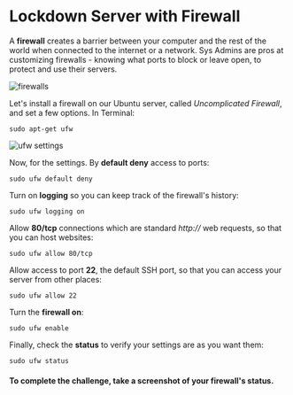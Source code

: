# Lockdown Server with Firewall

A **firewall** creates a barrier between your computer and the rest of the world when connected to the internet or a network. Sys Admins are pros at customizing firewalls - knowing what ports to block or leave open, 	to protect and use their servers.

![firewalls](http://diy-visualpedia.s3.amazonaws.com/firewall.png)

Let's install a firewall on our Ubuntu server, called *Uncomplicated Firewall*, and set a few options. In Terminal: 

    sudo apt-get ufw

![ufw settings](http://diy-visualpedia.s3.amazonaws.com/ufwsettings.png)

Now, for the settings. By **default deny** access to ports: 

    sudo ufw default deny

Turn on **logging** so you can keep track of the firewall's history:

    sudo ufw logging on

Allow **80/tcp** connections which are standard *http://* web requests, so that you can host websites:

    sudo ufw allow 80/tcp

Allow access to port **22**, the default SSH port, so that you can access your server from other places:

    sudo ufw allow 22

Turn the **firewall on**:

    sudo ufw enable

Finally, check the **status** to verify your settings are as you want them:

    sudo ufw status

#### To complete the challenge, take a screenshot of your firewall's status.